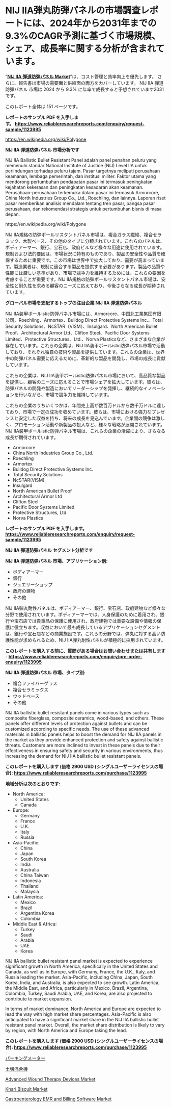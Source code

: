 <p><h1>NIJ IIA弾丸防弾パネルの市場調査レポートには、2024年から2031年までの9.3%のCAGR予測に基づく市場規模、シェア、成長率に関する分析が含まれています。</h1></p><p>&ldquo;<strong><a href="https://www.reliableresearchreports.com/nij-iia-ballistic-bullet-resistant-panel-r1123995">NIJ IIA 弾道防弾パネル Market</a></strong>&rdquo;は、コスト管理と効率向上を優先します。 さらに、報告書は市場の需要面と供給面の両方をカバーしています。 NIJ IIA 弾道防弾パネル 市場は 2024 から 9.3% に年率で成長すると予想されています2031 です。</p>
<p>このレポート全体は 151 ページです。</p>
<p><strong>レポートのサンプル PDF を入手します。&nbsp;<a href="https://www.reliableresearchreports.com/enquiry/request-sample/1123995">https://www.reliableresearchreports.com/enquiry/request-sample/1123995</a></strong></p>
<p><a href="https://en.wikipedia.org/wiki/Polygone">https://en.wikipedia.org/wiki/Polygone</a></p>
<p><strong>NIJ IIA 弾道防弾パネル 市場分析です</strong></p>
<p><p>NIJ IIA Ballistic Bullet Resistant Panel adalah panel penahan peluru yang memenuhi standar National Institute of Justice (NIJ) Level IIA untuk perlindungan terhadap peluru tajam. Pasar targetnya meliputi perusahaan keamanan, lembaga pemerintah, dan institusi militer. Faktor utama yang mendorong pertumbuhan pendapatan pasar ini termasuk peningkatan kejahatan kekerasan dan peningkatan kesadaran akan keamanan. Perusahaan-perusahaan terkemuka dalam pasar ini termasuk Armorcore, China North Industries Group Co., Ltd., Roechling, dan lainnya. Laporan riset pasar memberikan analisis mendalam tentang tren pasar, pangsa pasar perusahaan, dan rekomendasi strategis untuk pertumbuhan bisnis di masa depan.</p></p>
<p>https://en.wikipedia.org/wiki/Polygone</p>
<p><p>NIJ IIA規格の防弾ボールリスタントパネル市場は、複合ガラス繊維、複合セラミック、木製ベース、その他のタイプに分類されています。これらのパネルは、ボディアーマー、銀行、宝石店、政府ビルなど様々な用途に使用されています。規制および法的要因は、市場状況に特有のものであり、製品の安全性や品質を確保するために重要です。この市場は世界中で拡大しており、需要が高まっています。製造業者は、規制に適合する製品を提供する必要があります。製品の品質や性能には厳しい基準があり、市場で競争力を維持するためには、これらの要因を考慮することが重要です。NIJ IIA規格の防弾ボールリスタントパネル市場は、安全性と耐久性を求める顧客のニーズに応えており、今後さらなる成長が期待されています。</p></p>
<p><strong>グローバル市場を支配するトップの注目企業 NIJ IIA 弾道防弾パネル</strong></p>
<p><p>NIJ IIA装甲ボールistic防弾パネル市場には、Armorcore、中国北工業集団有限公司、Roechling、Armortex、Bulldog Direct Protective Systems Inc.、Total Security Solutions、NcSTAR（VISM）、Insulgard、North American Bullet Proof、Architectural Armor Ltd、Clifton Steel、Pacific Door Systems Limited、Protective Structures、Ltd.、Norva Plasticsなど、さまざまな企業が存在しています。これらの企業は、NIJ IIA装甲ボールistic防弾パネル市場で活動しており、それぞれ独自の技術や製品を提供しています。これらの企業は、世界中の防弾パネル需要に応えるために、革新的な製品を開発し、市場の成長に貢献しています。</p><p>これらの企業は、NIJ IIA装甲ボールistic防弾パネル市場において、高品質な製品を提供し、顧客のニーズに応えることで市場シェアを拡大しています。彼らは、防弾パネルの開発や製造においてリーダーシップを発揮し、継続的なイノベーションを行いながら、市場で競争力を維持しています。</p><p>これらの企業のうちいくつかは、年間売上高が数百万ドルから数千万ドルに達しており、市場で一定の成功を収めています。彼らは、市場における強力なプレゼンスと安定した収益を持ち、将来の成長を見込んでいます。企業間の競争は激しく、プロモーション活動や新製品の投入など、様々な戦略が展開されています。NIJ IIA装甲ボールistic防弾パネル市場は、これらの企業の活躍により、さらなる成長が期待されています。</p></p>
<p><ul><li>Armorcore</li><li>China North Industries Group Co., Ltd.</li><li>Roechling</li><li>Armortex</li><li>Bulldog Direct Protective Systems Inc.</li><li>Total Security Solutions</li><li>NcSTAR(VISM)</li><li>Insulgard</li><li>North American Bullet Proof</li><li>Architectural Armor Ltd</li><li>Clifton Steel</li><li>Pacific Door Systems Limited</li><li>Protective Structures, Ltd.</li><li>Norva Plastics</li></ul></p>
<p><strong>レポートのサンプル PDF を入手します。 <a href="https://www.reliableresearchreports.com/enquiry/request-sample/1123995">https://www.reliableresearchreports.com/enquiry/request-sample/1123995</a></strong></p>
<p><strong>NIJ IIA 弾道防弾パネル セグメント分析です</strong></p>
<p><strong>NIJ IIA 弾道防弾パネル 市場、アプリケーション別:</strong></p>
<p><ul><li>ボディアーマー</li><li>銀行</li><li>ジュエリーショップ</li><li>政府の建物</li><li>その他</li></ul></p>
<p><p>NIJ IIA弾丸耐性パネルは、ボディアーマー、銀行、宝石店、政府建物など様々な分野で使用されています。ボディアーマーでは、人身保護のために着用され、銀行や宝石店では貴重品の保護に使用され、政府建物では重要な設備や情報の保護に役立ちます。収益において最も成長しているアプリケーションセグメントは、銀行や宝石店などの商業施設です。これらの分野では、弾丸に対する高い防護性能が求められるため、NIJ IIA弾丸耐性パネルが積極的に採用されています。</p></p>
<p><strong>このレポートを購入する前に、質問がある場合はお問い合わせまたは共有します - <a href="https://www.reliableresearchreports.com/enquiry/pre-order-enquiry/1123995">https://www.reliableresearchreports.com/enquiry/pre-order-enquiry/1123995</a></strong></p>
<p><strong>NIJ IIA 弾道防弾パネル 市場、タイプ別:</strong></p>
<p><ul><li>複合ファイバーグラス</li><li>複合セラミックス</li><li>ウッドベース</li><li>その他</li></ul></p>
<p><p>NIJ IIA ballistic bullet resistant panels come in various types such as composite fiberglass, composite ceramics, wood-based, and others. These panels offer different levels of protection against bullets and can be customized according to specific needs. The use of these advanced materials in ballistic panels helps to boost the demand for NIJ IIA panels in the market as they provide enhanced protection and safety against ballistic threats. Customers are more inclined to invest in these panels due to their effectiveness in ensuring safety and security in various environments, thus increasing the demand for NIJ IIA ballistic bullet resistant panels.</p></p>
<p><strong>このレポートを購入します (価格 2900 USD (シングルユーザーライセンスの場合): <a href="https://www.reliableresearchreports.com/purchase/1123995">https://www.reliableresearchreports.com/purchase/1123995</a></strong></p>
<p><strong>地域分析は次のとおりです:</strong></p>
<p><ul>
    <li>
        North America:
        <ul>
            <li>United States</li>
            <li>Canada</li>
        </ul>
    </li>
    <li>
        Europe:
        <ul>
            <li>Germany</li>
            <li>France</li>
            <li>U.K.</li>
            <li>Italy</li>
            <li>Russia</li>
        </ul>
    </li>
    <li>
        Asia-Pacific:
        <ul>
            <li>China</li>
            <li>Japan</li>
            <li>South Korea</li>
            <li>India</li>
            <li>Australia</li>
            <li>China Taiwan</li>
            <li>Indonesia</li>
            <li>Thailand</li>
            <li>Malaysia</li>
        </ul>
    </li>
    <li>
        Latin America:
        <ul>
            <li>Mexico</li>
            <li>Brazil</li>
            <li>Argentina Korea</li>
            <li>Colombia</li>
        </ul>
    </li>
    <li>
        Middle East & Africa:
        <ul>
            <li>Turkey</li>
            <li>Saudi</li>
            <li>Arabia</li>
            <li>UAE</li>
            <li>Korea</li>
        </ul>
    </li>
    </ul></p>
<p><p>NIJ IIA ballistic bullet resistant panel market is expected to experience significant growth in North America, specifically in the United States and Canada, as well as in Europe, with Germany, France, the U.K., Italy, and Russia leading the market. Asia-Pacific, including China, Japan, South Korea, India, and Australia, is also expected to see growth. Latin America, the Middle East, and Africa, particularly in Mexico, Brazil, Argentina, Colombia, Turkey, Saudi Arabia, UAE, and Korea, are also projected to contribute to market expansion.</p><p>In terms of market dominance, North America and Europe are expected to lead the way with high market share percentages. Asia-Pacific is also anticipated to have a significant market share in the NIJ IIA ballistic bullet resistant panel market. Overall, the market share distribution is likely to vary by region, with North America and Europe taking the lead.</p></p>
<p><strong>このレポートを購入します (価格 2900 USD (シングルユーザーライセンスの場合): <a href="https://www.reliableresearchreports.com/purchase/1123995">https://www.reliableresearchreports.com/purchase/1123995</a></strong></p>
<p><p><a href="https://medium.com/@rudysimonis2023/2024%E5%B9%B4%E3%81%8B%E3%82%892031%E5%B9%B4%E3%81%BE%E3%81%A7%E3%81%AE%E6%9C%9F%E9%96%93%E3%81%AB%E4%BA%88%E6%B8%AC%E3%81%95%E3%82%8C%E3%82%8B-%E9%A7%90%E8%BB%8A%E3%83%A1%E3%83%BC%E3%82%BF%E3%83%BC%E5%B8%82%E5%A0%B4%E3%81%AE%E5%8B%95%E5%90%91%E3%81%A8%E6%88%90%E9%95%B7%E3%83%89%E3%83%A9%E3%82%A4%E3%83%90%E3%83%BC%E3%82%92%E5%88%86%E6%9E%90%E3%81%99%E3%82%8B-1054bd30002d">パーキングメーター</a></p><p><a href="https://medium.com/@dressleredward/%E5%9C%9F%E5%A3%8C%E6%B7%B7%E5%90%88%E6%A9%9F%E5%B8%82%E5%A0%B4%E3%81%AE%E8%A6%8F%E6%A8%A1-%E6%88%90%E9%95%B7-%E5%B8%82%E5%A0%B4%E3%82%BB%E3%82%B0%E3%83%A1%E3%83%B3%E3%83%86%E3%83%BC%E3%82%B7%E3%83%A7%E3%83%B3%E3%81%8A%E3%82%88%E3%81%B3%E5%9C%B0%E5%9F%9F%E5%88%A5%E3%81%AE%E6%B4%9E%E5%AF%9F%E3%81%AB%E3%82%88%E3%82%8B%E6%A5%AD%E7%95%8C%E5%88%86%E6%9E%90%E3%81%A82031%E5%B9%B4%E3%81%BE%E3%81%A7%E3%81%AE%E4%BA%88%E6%B8%AC-bb1fb6b90c42">土壌混合機</a></p><p><a href="https://medium.com/@darrensipes2023/advanced-wound-therapy-devices-market-research-report-exploring-market-size-and-revenue-analysis-38b328b6ba2a">Advanced Wound Therapy Devices Market</a></p><p><a href="https://github.com/btwcqfvq34/Market-Research-Report-List-2/blob/main/khari-biscuit-market.md">Khari Biscuit Market</a></p><p><a href="https://www.linkedin.com/pulse/gastroenterology-emr-billing-software-market-size-share-qbkxf?trackingId=W5JRgOzpREexPxqhV7Rtnw%3D%3D">Gastroenterology EMR and Billing Software Market</a></p></p>